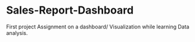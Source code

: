 # Sales-Report-Dashboard
First project  Assignment on a dashboard/ Visualization while learning Data analysis.
